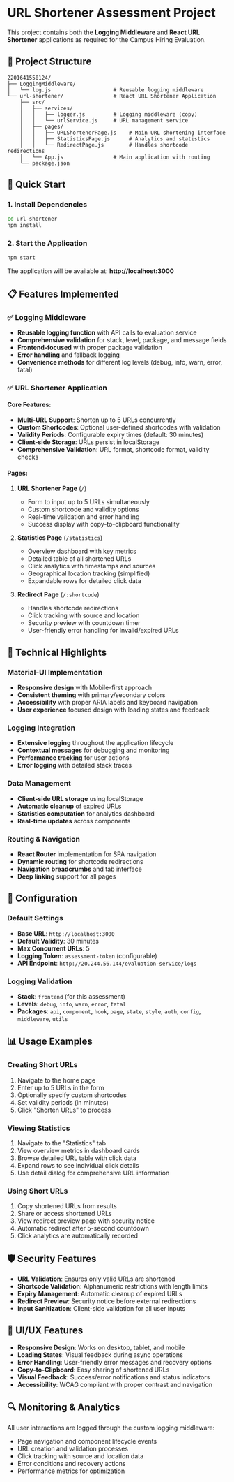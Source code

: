 # URL Shortener Assessment Project

This project contains both the **Logging Middleware** and **React URL Shortener** applications as required for the Campus Hiring Evaluation.

## 📁 Project Structure

```
2201641550124/
├── LoggingMiddleware/
│   └── log.js                    # Reusable logging middleware
└── url-shortener/                # React URL Shortener Application
    ├── src/
    │   ├── services/
    │   │   ├── logger.js         # Logging middleware (copy)
    │   │   └── urlService.js     # URL management service
    │   ├── pages/
    │   │   ├── URLShortenerPage.js    # Main URL shortening interface
    │   │   ├── StatisticsPage.js      # Analytics and statistics
    │   │   └── RedirectPage.js        # Handles shortcode redirections
    │   └── App.js                # Main application with routing
    └── package.json
```

## 🚀 Quick Start

### 1. Install Dependencies
```bash
cd url-shortener
npm install
```

### 2. Start the Application
```bash
npm start
```

The application will be available at: **http://localhost:3000**

## 📋 Features Implemented

### ✅ Logging Middleware
- **Reusable logging function** with API calls to evaluation service
- **Comprehensive validation** for stack, level, package, and message fields
- **Frontend-focused** with proper package validation
- **Error handling** and fallback logging
- **Convenience methods** for different log levels (debug, info, warn, error, fatal)

### ✅ URL Shortener Application

#### Core Features:
- **Multi-URL Support**: Shorten up to 5 URLs concurrently
- **Custom Shortcodes**: Optional user-defined shortcodes with validation
- **Validity Periods**: Configurable expiry times (default: 30 minutes)
- **Client-side Storage**: URLs persist in localStorage
- **Comprehensive Validation**: URL format, shortcode format, validity checks

#### Pages:

1. **URL Shortener Page** (`/`)
   - Form to input up to 5 URLs simultaneously
   - Custom shortcode and validity options
   - Real-time validation and error handling
   - Success display with copy-to-clipboard functionality

2. **Statistics Page** (`/statistics`)
   - Overview dashboard with key metrics
   - Detailed table of all shortened URLs
   - Click analytics with timestamps and sources
   - Geographical location tracking (simplified)
   - Expandable rows for detailed click data

3. **Redirect Page** (`/:shortcode`)
   - Handles shortcode redirections
   - Click tracking with source and location
   - Security preview with countdown timer
   - User-friendly error handling for invalid/expired URLs

## 🎯 Technical Highlights

### Material-UI Implementation
- **Responsive design** with Mobile-first approach
- **Consistent theming** with primary/secondary colors
- **Accessibility** with proper ARIA labels and keyboard navigation
- **User experience** focused design with loading states and feedback

### Logging Integration
- **Extensive logging** throughout the application lifecycle
- **Contextual messages** for debugging and monitoring
- **Performance tracking** for user actions
- **Error logging** with detailed stack traces

### Data Management
- **Client-side URL storage** using localStorage
- **Automatic cleanup** of expired URLs
- **Statistics computation** for analytics dashboard
- **Real-time updates** across components

### Routing & Navigation
- **React Router** implementation for SPA navigation
- **Dynamic routing** for shortcode redirections
- **Navigation breadcrumbs** and tab interface
- **Deep linking** support for all pages

## 🔧 Configuration

### Default Settings
- **Base URL**: `http://localhost:3000`
- **Default Validity**: 30 minutes
- **Max Concurrent URLs**: 5
- **Logging Token**: `assessment-token` (configurable)
- **API Endpoint**: `http://20.244.56.144/evaluation-service/logs`

### Logging Validation
- **Stack**: `frontend` (for this assessment)
- **Levels**: `debug`, `info`, `warn`, `error`, `fatal`
- **Packages**: `api`, `component`, `hook`, `page`, `state`, `style`, `auth`, `config`, `middleware`, `utils`

## 📊 Usage Examples

### Creating Short URLs
1. Navigate to the home page
2. Enter up to 5 URLs in the form
3. Optionally specify custom shortcodes
4. Set validity periods (in minutes)
5. Click "Shorten URLs" to process

### Viewing Statistics
1. Navigate to the "Statistics" tab
2. View overview metrics in dashboard cards
3. Browse detailed URL table with click data
4. Expand rows to see individual click details
5. Use detail dialog for comprehensive URL information

### Using Short URLs
1. Copy shortened URLs from results
2. Share or access shortened URLs
3. View redirect preview page with security notice
4. Automatic redirect after 5-second countdown
5. Click analytics are automatically recorded

## 🛡️ Security Features

- **URL Validation**: Ensures only valid URLs are shortened
- **Shortcode Validation**: Alphanumeric restrictions with length limits  
- **Expiry Management**: Automatic cleanup of expired URLs
- **Redirect Preview**: Security notice before external redirections
- **Input Sanitization**: Client-side validation for all user inputs

## 🎨 UI/UX Features

- **Responsive Design**: Works on desktop, tablet, and mobile
- **Loading States**: Visual feedback during async operations
- **Error Handling**: User-friendly error messages and recovery options
- **Copy-to-Clipboard**: Easy sharing of shortened URLs
- **Visual Feedback**: Success/error notifications and status indicators
- **Accessibility**: WCAG compliant with proper contrast and navigation

## 🔍 Monitoring & Analytics

All user interactions are logged through the custom logging middleware:
- Page navigation and component lifecycle events
- URL creation and validation processes  
- Click tracking with source and location data
- Error conditions and recovery actions
- Performance metrics for optimization
